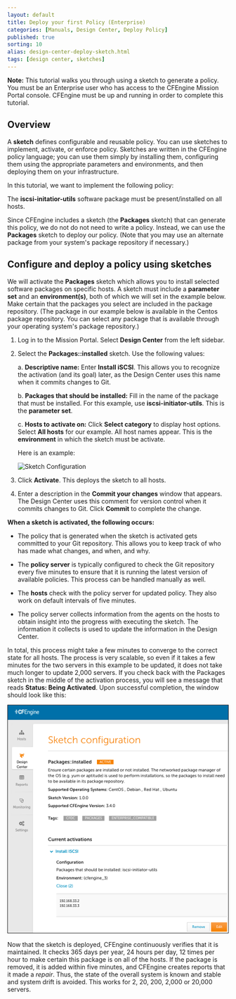 ```yaml
---
layout: default
title: Deploy your first Policy (Enterprise)
categories: [Manuals, Design Center, Deploy Policy]
published: true
sorting: 10
alias: design-center-deploy-sketch.html
tags: [design center, sketches]
---
```


**Note:** This tutorial walks you 
through using a sketch to generate a policy. You must be an Enterprise user who has access 
to the CFEngine Mission Portal console. CFEngine must be up and running in order to complete 
this tutorial.  

## Overview 

A **sketch** defines configurable and reusable policy. You can use sketches to implement,
activate, or enforce policy. Sketches are written in the CFEngine 
policy language; you can use them simply by installing them, configuring them 
using the appropriate parameters and environments, and then deploying them on your infrastructure. 

In this tutorial, we want to implement the following policy: 

The **iscsi-initatior-utils** software package must be present/installed on all hosts. 

Since CFEngine includes a sketch (the **Packages** sketch) that can generate this 
policy, we do not do not need to write a policy. Instead, we can use the **Packages** sketch 
to deploy our policy. (Note that you may use an alternate package from your 
system's package repository if necessary.)

## Configure and deploy a policy using sketches
We will activate the **Packages** sketch which allows you to install selected software
packages on specific hosts. A sketch must include a **parameter set** and an **environment(s)**, both of which
we will set in the example below. Make certain that the packages you select are included in the 
package repository. (The package in our example below is available in the Centos package repository. You
can select any package that is available through your operating system's package repository.)

1. Log in to the Mission Portal. Select **Design Center** from the left sidebar.

2. Select the **Packages::installed** sketch. Use the following values:

	a. **Descriptive name:** Enter **Install iSCSI**. This allows you to recognize the activation 
   (and its goal) later, as the Design Center uses this name when it commits changes to Git.
   
	b. **Packages that should be installed:** Fill in the name of the package that must be installed.
   For this example, use **iscsi-initiator-utils**. This is the **parameter set**. 
   
	c. **Hosts to activate on:** Click **Select category** to display host options. Select **All hosts**
   for our example. All host names appear. This is the **environment** in which the sketch
   must be activate.
   
   Here is an example:
   
   ![Sketch Configuration](Sketch.png)
   
3. Click **Activate**. This deploys the sketch to all hosts.

4. Enter a description in the **Commit your changes** window that appears. The Design Center
   uses this comment for version control when it commits changes to Git.
   Click **Commit** to complete the change.

**When a sketch is activated, the following occurs:**   

* The policy that is generated when the sketch is activated gets committed to your Git repository. 
This allows you to keep track of who has made what changes, and when, and why.

* The **policy server** is typically configured to check the Git repository every five minutes to ensure
that it is running the latest version of available policies. This process can be handled manually as well.

* The **hosts** check with the policy server for updated policy. They also work on default intervals of five minutes.

* The policy server collects information from the agents on the hosts to obtain insight 
   into the progress with executing the sketch. The information it collects is used to update 
   the information in the Design Center.
   
In total, this process might take a few minutes to converge to the correct state for all hosts. 
The process is very scalable, so even if it takes a few minutes for the two servers in this 
example to be updated, it does not take much longer to update 2,000 servers.
If you check back with the Packages sketch in the middle of the activation process, you will 
see a message that reads **Status: Being Activated**. Upon successful completion, the window 
should look like this:

![Activated Sketch](Activated-sketch.png)

Now that the sketch is deployed, CFEngine continuously verifies that it is maintained. It checks 
365 days per year, 24 hours per day, 12 times per hour to make certain this package is on all of the hosts. 
If the package is removed, it is added within five minutes, and CFEngine creates reports that it 
made a _repair_. Thus, the state of the overall system is known and stable and system drift is avoided. 
This works for 2, 20, 200, 2,000 or 20,000 servers.